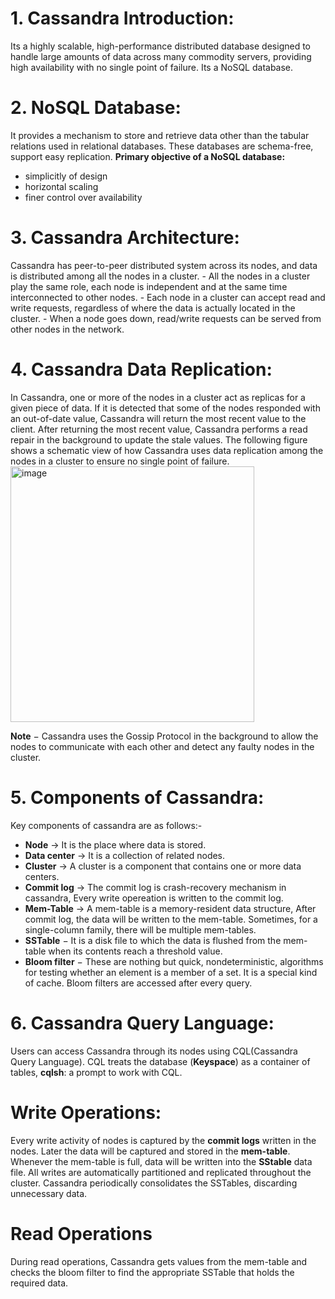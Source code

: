 # 1. Cassandra Introduction:
  Its a highly scalable, high-performance distributed database designed to handle large amounts of data across many commodity servers, providing high availability with no single point of failure.
  Its a NoSQL database.

# 2. NoSQL Database:
  It provides a mechanism to store and retrieve data other than the tabular relations used in relational databases. These databases are schema-free, support easy replication.
  **Primary objective of a NoSQL database:**
  - simplicitly of design
  - horizontal scaling
  - finer control over availability

# 3. Cassandra Architecture:
  Cassandra has peer-to-peer distributed system across its nodes, and data is distributed among all the nodes in a cluster.
    - All the nodes in a cluster play the same role, each node is independent and at the same time interconnected to other nodes.
    - Each node in a cluster can accept read and write requests, regardless of where the data is actually located in the cluster.
    - When a node goes down, read/write requests can be served from other nodes in the network.


# 4. Cassandra Data Replication:
  In Cassandra, one or more of the nodes in a cluster act as replicas for a given piece of data. If it is detected that some of the nodes responded with an out-of-date value, Cassandra will return the most recent value to the client. After returning the most recent value, Cassandra performs a read repair in the background to update the stale values.
  The following figure shows a schematic view of how Cassandra uses data replication among the nodes in a cluster to ensure no single point of failure.
  <img width="390" height="409" alt="image" src="https://github.com/user-attachments/assets/10ddf669-d956-4f40-a2f1-c496cc56ec4f" />

**Note** − Cassandra uses the Gossip Protocol in the background to allow the nodes to communicate with each other and detect any faulty nodes in the cluster.

# 5. Components of Cassandra:
  Key components of cassandra are as follows:-
  - **Node** -> It is the place where data is stored.
  - **Data center** -> It is a collection of related nodes.
  - **Cluster** -> A cluster is a component that contains one or more data centers.
  - **Commit log** -> The commit log is crash-recovery mechanism in cassandra, Every write opereation is written to the commit log.
  - **Mem-Table** -> A mem-table is a memory-resident data structure, After commit log, the data will be written to the mem-table. Sometimes, for a single-column family, there will be multiple mem-tables.
  - **SSTable** − It is a disk file to which the data is flushed from the mem-table when its contents reach a threshold value.
 - **Bloom filter** − These are nothing but quick, nondeterministic, algorithms for testing whether an element is a member of a set. It is a special kind of cache. Bloom filters are accessed after every query.


# 6. Cassandra Query Language:
Users can access Cassandra through its nodes using CQL(Cassandra Query Language). CQL treats the database (**Keyspace**) as a container of tables, **cqlsh**: a prompt to work with CQL.

# Write Operations: 
Every write activity of nodes is captured by the **commit logs** written in the nodes. Later the data will be captured and stored in the **mem-table**. Whenever the mem-table is full, data will be written into the **SStable** data file. All writes are automatically partitioned and replicated throughout the cluster. Cassandra periodically consolidates the SSTables, discarding unnecessary data.

# Read Operations
During read operations, Cassandra gets values from the mem-table and checks the bloom filter to find the appropriate SSTable that holds the required data.

